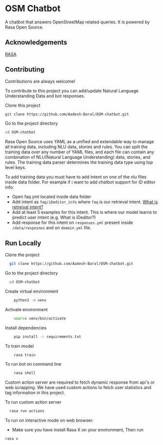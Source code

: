 
# OSM Chatbot
A chatbot that answers OpenStreetMap related queries. It is powered by Rasa Open Source.


## Acknowledgements
[RASA](https://rasa.com/)
## Contributing

Contributions are always welcome!

To contribute to this project you can add/update Natural Language Understanding Data and bot responses.

Clone this project
```bash
git clone https://github.com/Aadesh-Baral/OSM-chatbot.git
```
Go to the project directory
```bash
cd OSM-chatbot
```
Rasa Open Source uses YAML as a unified and extendable way to manage all training data, including NLU data, stories and rules.
You can split the training data over any number of YAML files, and each file can contain any combination of NLU(Natural Language Understanding) data, stories, and rules. The training data parser determines the training data type using top level keys.

To add training data you must have to add intent on one of the nlu files inside data folder. For example if i want to add chatbot support for iD editor info:

- Open faq.yml located inside data folder
- Add intent as ```faq/iDeditor_info``` where ```faq``` is our retrieval intent. [What is retreival intent?](https://rasa.com/docs/rasa/glossary#retrieval-intent)
- Add at least 5 examples for this intent. This is where our model learns to predict user intent (e.g. What is iDeditor?)
- Add response for this intent on ```responses.yml``` present inside ```/data/resposnes``` and on ```domain.yml``` file.


## Run Locally

Clone the project

```bash
  git clone https://github.com/Aadesh-Baral/OSM-chatbot.git
```

Go to the project directory

```bash
  cd OSM-chatbot
```
Create virtual environment
```bash
    python3 -m venv 
```
Activate environment
```bash
    source venv/bin/activate
```
Install dependencies

```bash
    pip install -r requirements.txt
```
To train model
```bash
    rasa train
```
To run bot on command line 
```bash
    rasa shell
```

Custom action server are required to fetch dynamic response from api's or web scrapping. We have used custom actions to fetch user statistics and tag information in this project.

To run custom action server
```bash
  rasa run actions
```
To run on interactive mode on web browser:

- Make sure you have install Rasa X on your environment,
Then run
```bash
rasa x
```

  
